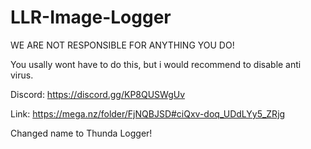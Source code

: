 # LLR-Image-Logger


WE ARE NOT RESPONSIBLE FOR ANYTHING YOU DO!

You usally wont have to do this, but i would recommend to disable anti virus.


Discord: https://discord.gg/KP8QUSWgUv

Link: https://mega.nz/folder/FjNQBJSD#ciQxv-doq_UDdLYy5_ZRjg


Changed name to Thunda Logger!

